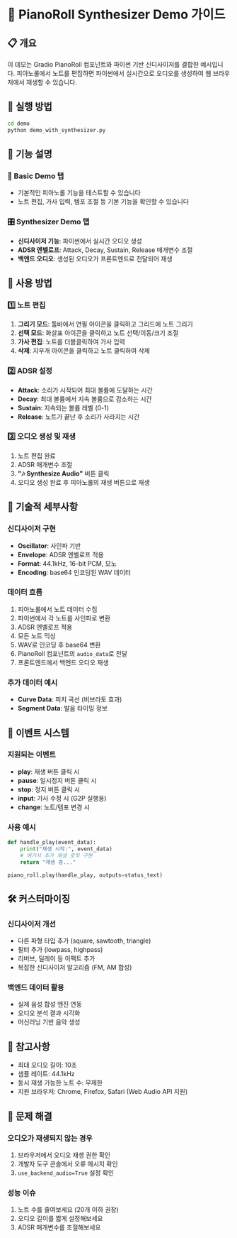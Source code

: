 # 🎹 PianoRoll Synthesizer Demo 가이드

## 📋 개요

이 데모는 Gradio PianoRoll 컴포넌트와 파이썬 기반 신디사이저를 결합한 예시입니다. 피아노롤에서 노트를 편집하면 파이썬에서 실시간으로 오디오를 생성하여 웹 브라우저에서 재생할 수 있습니다.

## 🚀 실행 방법

```bash
cd demo
python demo_with_synthesizer.py
```

## 🎵 기능 설명

### 📌 Basic Demo 탭
- 기본적인 피아노롤 기능을 테스트할 수 있습니다
- 노트 편집, 가사 입력, 템포 조절 등 기본 기능을 확인할 수 있습니다

### 🎛️ Synthesizer Demo 탭
- **신디사이저 기능**: 파이썬에서 실시간 오디오 생성
- **ADSR 엔벨로프**: Attack, Decay, Sustain, Release 매개변수 조절
- **백엔드 오디오**: 생성된 오디오가 프론트엔드로 전달되어 재생

## 🎼 사용 방법

### 1️⃣ 노트 편집
1. **그리기 모드**: 툴바에서 연필 아이콘을 클릭하고 그리드에 노트 그리기
2. **선택 모드**: 화살표 아이콘을 클릭하고 노트 선택/이동/크기 조절
3. **가사 편집**: 노트를 더블클릭하여 가사 입력
4. **삭제**: 지우개 아이콘을 클릭하고 노트 클릭하여 삭제

### 2️⃣ ADSR 설정
- **Attack**: 소리가 시작되어 최대 볼륨에 도달하는 시간
- **Decay**: 최대 볼륨에서 지속 볼륨으로 감소하는 시간
- **Sustain**: 지속되는 볼륨 레벨 (0-1)
- **Release**: 노트가 끝난 후 소리가 사라지는 시간

### 3️⃣ 오디오 생성 및 재생
1. 노트 편집 완료
2. ADSR 매개변수 조절
3. **"🎶 Synthesize Audio"** 버튼 클릭
4. 오디오 생성 완료 후 피아노롤의 재생 버튼으로 재생

## 🔧 기술적 세부사항

### 신디사이저 구현
- **Oscillator**: 사인파 기반
- **Envelope**: ADSR 엔벨로프 적용
- **Format**: 44.1kHz, 16-bit PCM, 모노
- **Encoding**: base64 인코딩된 WAV 데이터

### 데이터 흐름
1. 피아노롤에서 노트 데이터 수집
2. 파이썬에서 각 노트를 사인파로 변환
3. ADSR 엔벨로프 적용
4. 모든 노트 믹싱
5. WAV로 인코딩 후 base64 변환
6. PianoRoll 컴포넌트의 `audio_data`로 전달
7. 프론트엔드에서 백엔드 오디오 재생

### 추가 데이터 예시
- **Curve Data**: 피치 곡선 (비브라토 효과)
- **Segment Data**: 발음 타이밍 정보

## 🎯 이벤트 시스템

### 지원되는 이벤트
- **play**: 재생 버튼 클릭 시
- **pause**: 일시정지 버튼 클릭 시
- **stop**: 정지 버튼 클릭 시
- **input**: 가사 수정 시 (G2P 실행용)
- **change**: 노트/템포 변경 시

### 사용 예시
```python
def handle_play(event_data):
    print("재생 시작:", event_data)
    # 여기서 추가 재생 로직 구현
    return "재생 중..."

piano_roll.play(handle_play, outputs=status_text)
```

## 🛠️ 커스터마이징

### 신디사이저 개선
- 다른 파형 타입 추가 (square, sawtooth, triangle)
- 필터 추가 (lowpass, highpass)
- 리버브, 딜레이 등 이펙트 추가
- 복잡한 신디사이저 알고리즘 (FM, AM 합성)

### 백엔드 데이터 활용
- 실제 음성 합성 엔진 연동
- 오디오 분석 결과 시각화
- 머신러닝 기반 음악 생성

## 📝 참고사항

- 최대 오디오 길이: 10초
- 샘플 레이트: 44.1kHz
- 동시 재생 가능한 노트 수: 무제한
- 지원 브라우저: Chrome, Firefox, Safari (Web Audio API 지원)

## 🐛 문제 해결

### 오디오가 재생되지 않는 경우
1. 브라우저에서 오디오 재생 권한 확인
2. 개발자 도구 콘솔에서 오류 메시지 확인
3. `use_backend_audio=True` 설정 확인

### 성능 이슈
1. 노트 수를 줄여보세요 (20개 이하 권장)
2. 오디오 길이를 짧게 설정해보세요
3. ADSR 매개변수를 조절해보세요